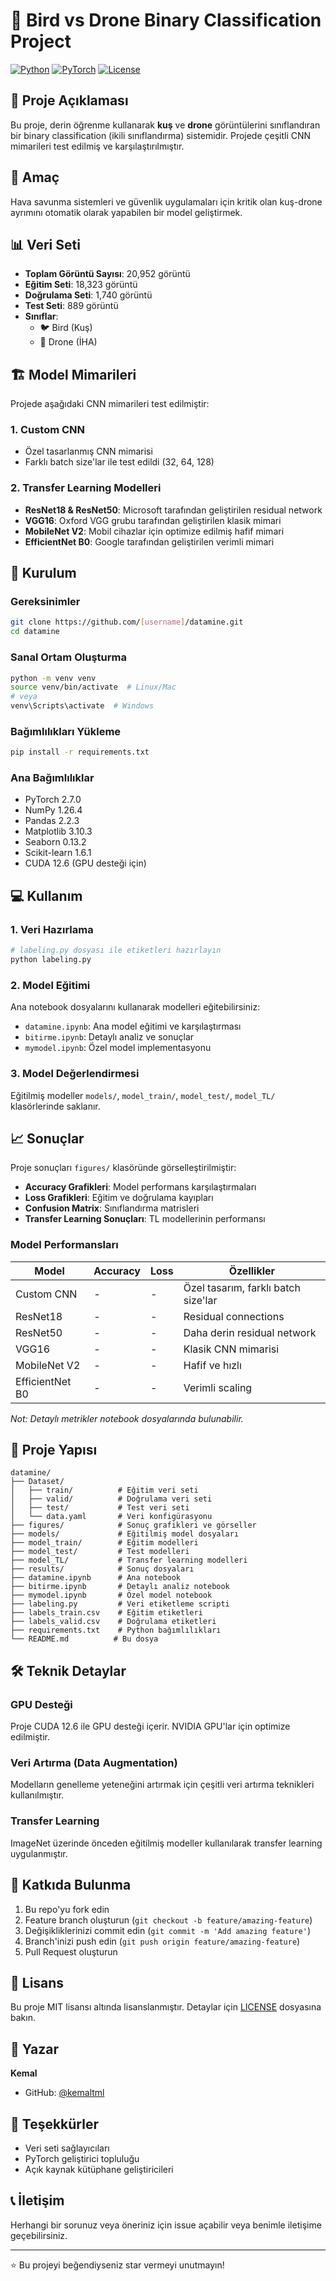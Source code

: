 # 🤖 Bird vs Drone Binary Classification Project

[![Python](https://img.shields.io/badge/Python-3.8%2B-blue)](https://www.python.org/)
[![PyTorch](https://img.shields.io/badge/PyTorch-2.7.0-red)](https://pytorch.org/)
[![License](https://img.shields.io/badge/License-MIT-green)](LICENSE)

## 📝 Proje Açıklaması

Bu proje, derin öğrenme kullanarak **kuş** ve **drone** görüntülerini sınıflandıran bir binary classification (ikili sınıflandırma) sistemidir. Projede çeşitli CNN mimarileri test edilmiş ve karşılaştırılmıştır.

## 🎯 Amaç

Hava savunma sistemleri ve güvenlik uygulamaları için kritik olan kuş-drone ayrımını otomatik olarak yapabilen bir model geliştirmek.

## 📊 Veri Seti

- **Toplam Görüntü Sayısı**: 20,952 görüntü
- **Eğitim Seti**: 18,323 görüntü
- **Doğrulama Seti**: 1,740 görüntü  
- **Test Seti**: 889 görüntü
- **Sınıflar**: 
  - 🐦 Bird (Kuş)
  - 🚁 Drone (İHA)

## 🏗️ Model Mimarileri

Projede aşağıdaki CNN mimarileri test edilmiştir:

### 1. Custom CNN
- Özel tasarlanmış CNN mimarisi
- Farklı batch size'lar ile test edildi (32, 64, 128)

### 2. Transfer Learning Modelleri
- **ResNet18 & ResNet50**: Microsoft tarafından geliştirilen residual network
- **VGG16**: Oxford VGG grubu tarafından geliştirilen klasik mimari
- **MobileNet V2**: Mobil cihazlar için optimize edilmiş hafif mimari
- **EfficientNet B0**: Google tarafından geliştirilen verimli mimari

## 🚀 Kurulum

### Gereksinimler

```bash
git clone https://github.com/[username]/datamine.git
cd datamine
```

### Sanal Ortam Oluşturma

```bash
python -m venv venv
source venv/bin/activate  # Linux/Mac
# veya
venv\Scripts\activate  # Windows
```

### Bağımlılıkları Yükleme

```bash
pip install -r requirements.txt
```

### Ana Bağımlılıklar
- PyTorch 2.7.0
- NumPy 1.26.4
- Pandas 2.2.3
- Matplotlib 3.10.3
- Seaborn 0.13.2
- Scikit-learn 1.6.1
- CUDA 12.6 (GPU desteği için)

## 💻 Kullanım

### 1. Veri Hazırlama

```python
# labeling.py dosyası ile etiketleri hazırlayın
python labeling.py
```

### 2. Model Eğitimi

Ana notebook dosyalarını kullanarak modelleri eğitebilirsiniz:

- `datamine.ipynb`: Ana model eğitimi ve karşılaştırması
- `bitirme.ipynb`: Detaylı analiz ve sonuçlar
- `mymodel.ipynb`: Özel model implementasyonu

### 3. Model Değerlendirmesi

Eğitilmiş modeller `models/`, `model_train/`, `model_test/`, `model_TL/` klasörlerinde saklanır.

## 📈 Sonuçlar

Proje sonuçları `figures/` klasöründe görselleştirilmiştir:

- **Accuracy Grafikleri**: Model performans karşılaştırmaları
- **Loss Grafikleri**: Eğitim ve doğrulama kayıpları
- **Confusion Matrix**: Sınıflandırma matrisleri
- **Transfer Learning Sonuçları**: TL modellerinin performansı

### Model Performansları

| Model | Accuracy | Loss | Özellikler |
|-------|----------|------|------------|
| Custom CNN | - | - | Özel tasarım, farklı batch size'lar |
| ResNet18 | - | - | Residual connections |
| ResNet50 | - | - | Daha derin residual network |
| VGG16 | - | - | Klasik CNN mimarisi |
| MobileNet V2 | - | - | Hafif ve hızlı |
| EfficientNet B0 | - | - | Verimli scaling |

*Not: Detaylı metrikler notebook dosyalarında bulunabilir.*

## 📁 Proje Yapısı

```
datamine/
├── Dataset/
│   ├── train/          # Eğitim veri seti
│   ├── valid/          # Doğrulama veri seti
│   ├── test/           # Test veri seti
│   └── data.yaml       # Veri konfigürasyonu
├── figures/            # Sonuç grafikleri ve görseller
├── models/             # Eğitilmiş model dosyaları
├── model_train/        # Eğitim modelleri
├── model_test/         # Test modelleri  
├── model_TL/           # Transfer learning modelleri
├── results/            # Sonuç dosyaları
├── datamine.ipynb      # Ana notebook
├── bitirme.ipynb       # Detaylı analiz notebook
├── mymodel.ipynb       # Özel model notebook
├── labeling.py         # Veri etiketleme scripti
├── labels_train.csv    # Eğitim etiketleri
├── labels_valid.csv    # Doğrulama etiketleri
├── requirements.txt    # Python bağımlılıkları
└── README.md          # Bu dosya
```

## 🛠️ Teknik Detaylar

### GPU Desteği
Proje CUDA 12.6 ile GPU desteği içerir. NVIDIA GPU'lar için optimize edilmiştir.

### Veri Artırma (Data Augmentation)
Modelların genelleme yeteneğini artırmak için çeşitli veri artırma teknikleri kullanılmıştır.

### Transfer Learning
ImageNet üzerinde önceden eğitilmiş modeller kullanılarak transfer learning uygulanmıştır.

## 🤝 Katkıda Bulunma

1. Bu repo'yu fork edin
2. Feature branch oluşturun (`git checkout -b feature/amazing-feature`)
3. Değişikliklerinizi commit edin (`git commit -m 'Add amazing feature'`)
4. Branch'inizi push edin (`git push origin feature/amazing-feature`)
5. Pull Request oluşturun

## 📄 Lisans

Bu proje MIT lisansı altında lisanslanmıştır. Detaylar için [LICENSE](LICENSE) dosyasına bakın.

## 👤 Yazar

**Kemal**
- GitHub: [@kemaltml](https://github.com/kemaltml)

## 🙏 Teşekkürler

- Veri seti sağlayıcıları
- PyTorch geliştirici topluluğu
- Açık kaynak kütüphane geliştiricileri

## 📞 İletişim

Herhangi bir sorunuz veya öneriniz için issue açabilir veya benimle iletişime geçebilirsiniz.

---

⭐ Bu projeyi beğendiyseniz star vermeyi unutmayın!
